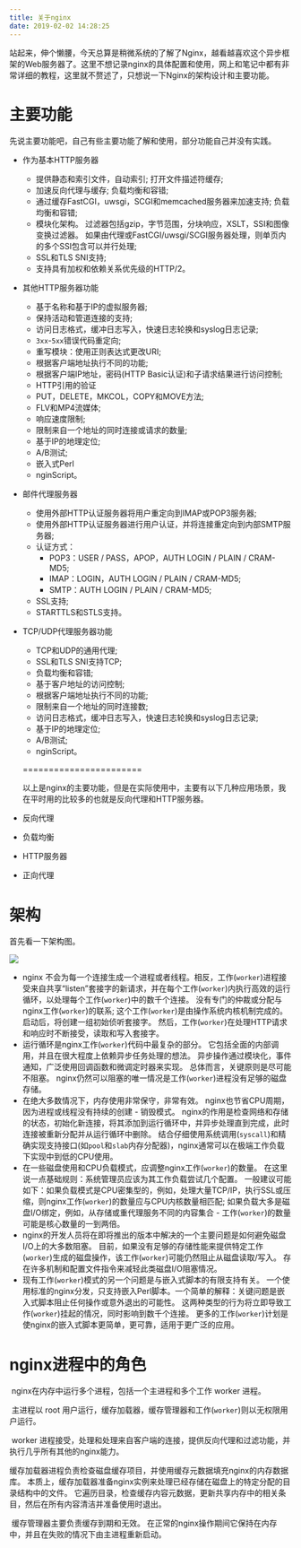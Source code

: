 ```yaml
---
title: 关于nginx
date: 2019-02-02 14:28:25
---
```


​	站起来，伸个懒腰，今天总算是稍微系统的了解了Nginx，越看越喜欢这个异步框架的Web服务器了。这里不想记录nginx的具体配置和使用，网上和笔记中都有非常详细的教程，这里就不赘述了，只想说一下Nginx的架构设计和主要功能。

<!--more-->

# 主要功能

​	先说主要功能吧，自己有些主要功能了解和使用，部分功能自己并没有实践。

* 作为基本HTTP服务器
  * 提供静态和索引文件，自动索引; 打开文件描述符缓存;
  * 加速反向代理与缓存; 负载均衡和容错;
  * 通过缓存FastCGI，uwsgi，SCGI和memcached服务器来加速支持; 负载均衡和容错;
  * 模块化架构。 过滤器包括gzip，字节范围，分块响应，XSLT，SSI和图像变换过滤器。 如果由代理或FastCGI/uwsgi/SCGI服务器处理，则单页内的多个SSI包含可以并行处理;
  * SSL和TLS SNI支持;
  * 支持具有加权和依赖关系优先级的HTTP/2。
* 其他HTTP服务器功能
  * 基于名称和基于IP的虚拟服务器;
  * 保持活动和管道连接的支持;
  * 访问日志格式，缓冲日志写入，快速日志轮换和syslog日志记录;
  * `3xx`-`5xx`错误代码重定向;
  * 重写模块：使用正则表达式更改URI;
  * 根据客户端地址执行不同的功能;
  * 根据客户端IP地址，密码(HTTP Basic认证)和子请求结果进行访问控制;
  * HTTP引用的验证
  * PUT，DELETE，MKCOL，COPY和MOVE方法;
  * FLV和MP4流媒体;
  * 响应速度限制;
  * 限制来自一个地址的同时连接或请求的数量;
  * 基于IP的地理定位;
  * A/B测试;
  * 嵌入式Perl
  * nginScript。

* 邮件代理服务器

  * 使用外部HTTP认证服务器将用户重定向到IMAP或POP3服务器;
  * 使用外部HTTP认证服务器进行用户认证，并将连接重定向到内部SMTP服务器;
  * 认证方式：
    - POP3：USER / PASS，APOP，AUTH LOGIN / PLAIN / CRAM-MD5;
    - IMAP：LOGIN，AUTH LOGIN / PLAIN / CRAM-MD5;
    - SMTP：AUTH LOGIN / PLAIN / CRAM-MD5;
  * SSL支持;
  * STARTTLS和STLS支持。

* TCP/UDP代理服务器功能

  * TCP和UDP的通用代理;
  * SSL和TLS SNI支持TCP;
  * 负载均衡和容错;
  * 基于客户地址的访问控制;
  * 根据客户端地址执行不同的功能;
  * 限制来自一个地址的同时连接数;
  * 访问日志格式，缓冲日志写入，快速日志轮换和syslog日志记录;
  * 基于IP的地理定位;
  * A/B测试;
  * nginScript。

  =======================

  以上是nginx的主要功能，但是在实际使用中，主要有以下几种应用场景，我在平时用的比较多的也就是反向代理和HTTP服务器。

* 反向代理

* 负载均衡

* HTTP服务器

* 正向代理

# 架构

首先看一下架构图。

![](https://ws1.sinaimg.cn/large/9d82e933gy1fzs3gnug4bj213u0qo7f7.jpg)

* nginx 不会为每一个连接生成一个进程或者线程。相反，工作(`worker`)进程接受来自共享“listen”套接字的新请求，并在每个工作(`worker`)内执行高效的运行循环，以处理每个工作(`worker`)中的数千个连接。 没有专门的仲裁或分配与nginx工作(`worker`)的联系; 这个工作(`worker`)是由操作系统内核机制完成的。 启动后，将创建一组初始侦听套接字。 然后，工作(`worker`)在处理HTTP请求和响应时不断接受，读取和写入套接字。
* 运行循环是nginx工作(`worker`)代码中最复杂的部分。 它包括全面的内部调用，并且在很大程度上依赖异步任务处理的想法。 异步操作通过模块化，事件通知，广泛使用回调函数和微调定时器来实现。 总体而言，关键原则是尽可能不阻塞。 nginx仍然可以阻塞的唯一情况是工作(`worker`)进程没有足够的磁盘存储。
* 在绝大多数情况下，内存使用非常保守，非常有效。 nginx也节省CPU周期，因为进程或线程没有持续的创建 - 销毁模式。 nginx的作用是检查网络和存储的状态，初始化新连接，将其添加到运行循环中，并异步处理直到完成，此时连接被重新分配并从运行循环中删除。 结合仔细使用系统调用(`syscall`)和精确实现支持接口(如`pool`和`slab`内存分配器)，nginx通常可以在极端工作负载下实现中到低的CPU使用。
* 在一些磁盘使用和CPU负载模式，应调整nginx工作(`worker`)的数量。 在这里说一点基础规则：系统管理员应该为其工作负载尝试几个配置。 一般建议可能如下：如果负载模式是CPU密集型的，例如，处理大量TCP/IP，执行SSL或压缩，则nginx工作(`worker`)的数量应与CPU内核数量相匹配; 如果负载大多是磁盘I/O绑定，例如，从存储或重代理服务不同的内容集合 - 工作(`worker`)的数量可能是核心数量的一到两倍。
* nginx的开发人员将在即将推出的版本中解决的一个主要问题是如何避免磁盘I/O上的大多数阻塞。 目前，如果没有足够的存储性能来提供特定工作(`worker`)生成的磁盘操作，该工作(`worker`)可能仍然阻止从磁盘读取/写入。 存在许多机制和配置文件指令来减轻此类磁盘I/O阻塞情况。
* 现有工作(`worker`)模式的另一个问题是与嵌入式脚本的有限支持有关。 一个使用标准的nginx分发，只支持嵌入Perl脚本。一个简单的解释：关键问题是嵌入式脚本阻止任何操作或意外退出的可能性。 这两种类型的行为将立即导致工作(`worker`)挂起的情况，同时影响到数千个连接。 更多的工作(`worker`)计划是使nginx的嵌入式脚本更简单，更可靠，适用于更广泛的应用。

# nginx进程中的角色

​	nginx在内存中运行多个进程，包括一个主进程和多个工作 worker 进程。

​	主进程以 root  用户运行，缓存加载器，缓存管理器和工作(`worker`)则以无权限用户运行。

​	worker 进程接受，处理和处理来自客户端的连接，提供反向代理和过滤功能，并执行几乎所有其他的nginx能力。 

​	缓存加载器进程负责检查磁盘缓存项目，并使用缓存元数据填充nginx的内存数据库。 本质上，缓存加载器准备nginx实例来处理已经存储在磁盘上的特定分配的目录结构中的文件。 它遍历目录，检查缓存内容元数据，更新共享内存中的相关条目，然后在所有内容清洁并准备使用时退出。

​	缓存管理器主要负责缓存到期和无效。 在正常的nginx操作期间它保持在内存中，并且在失败的情况下由主进程重新启动。